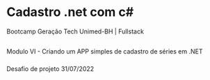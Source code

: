 # Cadastro .net com c#
Bootcamp Geração Tech Unimed-BH | Fullstack

##
Modulo VI - Criando um APP simples de cadastro de séries em .NET

###
Desafio de projeto 31/07/2022